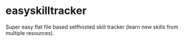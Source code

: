 # easyskilltracker
Super easy flat file based selfhosted skill tracker (learn new skills from multiple resources).
